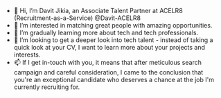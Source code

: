 - 👋 Hi, I’m Davit Jikia, an Associate Talent Partner at ACELR8 (Recruitment-as-a-Service)    @Davit-ACELR8
- 👀 I’m interested in matching great people with amazing opportunities.
- 🌱 I’m gradually learning more about tech and tech professionals.
- 💞️ I’m looking to get a deeper look into tech talent - instead of taking a quick look at your CV, I want to learn more about your projects and interests.
- 📫 If I get in-touch with you, it means that after meticulous search campaign and careful consideration, I came to the conclusion that you're an exceptional candidate who deserves a chance at the job I'm currently recruiting for.

